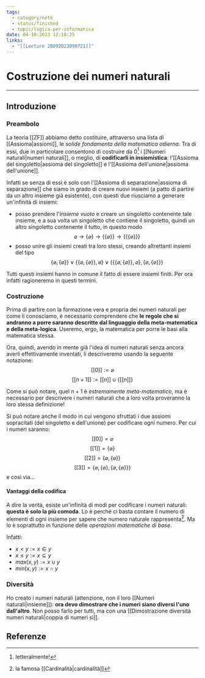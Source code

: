 ```yaml
---
tags:
  - category/note
  - status/finished
  - topic/logica-per-informatica
date: 04-10-2023 12:18:25
links:
  - "[[Lecture 28092023090721]]"
---
```

# Costruzione dei numeri naturali
---
## Introduzione
### Preambolo
La teoria [[ZF]] abbiamo detto costituire, attraverso una lista di [[Assioma|assiomi]], le _solide fondamenta della matematica odierna_. Tra di essi, due in particolare consentono di costruire da 0[^1] i [[Numeri naturali|numeri naturali]], o meglio, di **codificarli in insiemistica**: l'[[Assioma del singoletto|assioma del singoletto]] e l'[[Assioma dell'unione|assioma dell'unione]].

Infatti se senza di essi è solo con l'[[Assioma di separazione|assioma di separazione]] che siamo in grado di creare nuovi insiemi (a patto di partire da un altro insieme già esistente), con questi due riusciamo a generare un'infinità di insiemi:
- posso prendere l'_insieme vuoto_ e creare un singoletto contenente tale insieme, e a sua volta un singoletto che contiene il singoletto, quindi un altro singoletto contenente il tutto, in questo modo
  $$\varnothing \to \{\varnothing\} \to \{\{\varnothing\}\} \to \{\{\{\varnothing\}\}\}$$
- posso unire gli insiemi creati tra loro stessi, creando altrettanti insiemi del tipo
  $$\{\varnothing, \{\varnothing\}\} \lor \{\{\varnothing, \{\varnothing\}\}, \varnothing\} \lor \{\{\{\varnothing, \{\varnothing\}\}, \varnothing\}, \{\varnothing, \{\varnothing\}\}\}$$

Tutti questi insiemi hanno in comune il fatto di essere insiemi finiti. Per ora infatti ragioneremo in questi termini.

### Costruzione
Prima di partire con la formazione vera e propria dei numeri naturali per come li conosciamo, è necessario comprendere che **le regole che si andranno a porre saranno descritte dal linguaggio della meta-matematica e della meta-logica**. Useremo, ergo, la matematica per porre le basi alla matematica stessa.

Ora, quindi, avendo in mente già l'idea di numeri naturali senza ancora averli effettivamente inventati, li descriveremo usando la seguente notazione:
$$[[0]] := \varnothing$$
$$[[n + 1]] := [[n]] \cup \{[[n]]\}$$

Come si può notare, quel $n + 1$ è _estremamente meta-matematico_, ma è necessario per descrivere i numeri naturali che a loro volta proveranno la loro stessa definizione!

Si può notare anche il modo in cui vengono sfruttati i due assiomi sopracitati (del singoletto e dell'unione) per codificare ogni numero. Per cui i numeri saranno:
$$[[0]] = \varnothing$$
$$[[1]] = \{\varnothing\}$$
$$[[2]] = \{\varnothing, \{\varnothing\}\}$$
$$[[3]] = \{\varnothing, \{\varnothing\}, \{\varnothing, \{\varnothing\}\}\}$$
e così via...

#### Vantaggi della codifica
A dire la verità, esiste un'infinità di modi per codificare i numeri naturali: **questa è solo la più comoda**. Lo è perché ci basta contare il numero di elementi di ogni insieme per sapere che numero naturale rappresenta[^2]. Ma lo è soprattutto in funzione delle _operazioni matematiche di base_.

Infatti:
- $x < y := x \in y$
- $x \leq y := x \subseteq y$
- $max(x, y) := x \cup y$
- $min(x, y) := x \cap y$

### Diversità
Ho creato i numeri naturali (attenzione, non il loro [[Numeri naturali|insieme]]): **ora devo dimostrare che i numeri siano diversi l'uno dall'altro**. Non posso farlo per tutti, ma con una [[Dimostrazione diversità numeri naturali|coppia di numeri sì]].

## Referenze
[^1]: letteralmente!
[^2]: la famosa [[Cardinalità|cardinalità]]
